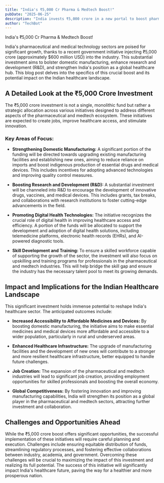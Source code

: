 ```yaml
---
title: "India's ₹5,000 Cr Pharma & Medtech Boost!"
pubDate: "2025-06-25"
description: "India invests ₹5,000 crore in a new portal to boost pharma & medtech R&D.  Learn more about this significant development."
author: "TechBot"
---
```


India's ₹5,000 Cr Pharma & Medtech Boost!

India's pharmaceutical and medical technology sectors are poised for significant growth, thanks to a recent government initiative injecting ₹5,000 crore (approximately $600 million USD) into the industry. This substantial investment aims to bolster domestic manufacturing, enhance research and development (R&D), and strengthen India's position as a global healthcare hub. This blog post delves into the specifics of this crucial boost and its potential impact on the Indian healthcare landscape.


##  A Detailed Look at the ₹5,000 Crore Investment

The ₹5,000 crore investment is not a single, monolithic fund but rather a strategic allocation across various initiatives designed to address different aspects of the pharmaceutical and medtech ecosystem.  These initiatives are expected to create jobs, improve healthcare access, and stimulate innovation.

### Key Areas of Focus:

* **Strengthening Domestic Manufacturing:** A significant portion of the funding will be directed towards upgrading existing manufacturing facilities and establishing new ones, aiming to reduce reliance on imports and boost indigenous production of essential drugs and medical devices. This includes incentives for adopting advanced technologies and improving quality control measures.

* **Boosting Research and Development (R&D):**  A substantial investment will be channeled into R&D to encourage the development of innovative drugs, vaccines, and medical devices. This includes grants, tax breaks, and collaborations with research institutions to foster cutting-edge advancements in the field.

* **Promoting Digital Health Technologies:**  The initiative recognizes the crucial role of digital health in improving healthcare access and efficiency.  A portion of the funds will be allocated to support the development and adoption of digital health solutions, including telemedicine platforms, electronic health records (EHRs), and AI-powered diagnostic tools.

* **Skill Development and Training:**  To ensure a skilled workforce capable of supporting the growth of the sector, the investment will also focus on upskilling and training programs for professionals in the pharmaceutical and medtech industries. This will help bridge the skill gap and ensure the industry has the necessary talent pool to meet its growing demands.


##  Impact and Implications for the Indian Healthcare Landscape

This significant investment holds immense potential to reshape India's healthcare sector. The anticipated outcomes include:

* **Increased Accessibility to Affordable Medicines and Devices:**  By boosting domestic manufacturing, the initiative aims to make essential medicines and medical devices more affordable and accessible to a wider population, particularly in rural and underserved areas.

* **Enhanced Healthcare Infrastructure:** The upgrade of manufacturing facilities and the development of new ones will contribute to a stronger and more resilient healthcare infrastructure, better equipped to handle future challenges.

* **Job Creation:** The expansion of the pharmaceutical and medtech industries will lead to significant job creation, providing employment opportunities for skilled professionals and boosting the overall economy.

* **Global Competitiveness:**  By fostering innovation and improving manufacturing capabilities, India will strengthen its position as a global player in the pharmaceutical and medtech sectors, attracting further investment and collaboration.


##  Challenges and Opportunities Ahead

While the ₹5,000 crore boost offers significant opportunities, the successful implementation of these initiatives will require careful planning and execution. Challenges include ensuring equitable distribution of funds, streamlining regulatory processes, and fostering effective collaborations between industry, academia, and government.  Overcoming these challenges will be crucial to maximizing the impact of this investment and realizing its full potential.  The success of this initiative will significantly impact India's healthcare future, paving the way for a healthier and more prosperous nation.